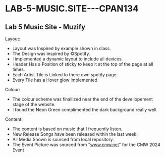 # LAB-5-MUSIC.SITE---CPAN134
 Lab 5 Music Site - Muzify
----------------------------------------------------------------------------------

Layout:

- Layout was Inspired by example shown in class.
- The Design was inspired by ©Spotify.
- I implemented a dynamic layout to include all devices.
- Header Has a Position of sticky to keep it at the top of the page at all times.
- Each Artist Tile is Linked to there own spotify page.
- Every Tile has a Hover glow implemented.

Colour:

- The colour scheme was finallized near the end of the devellopement stage of the website.
- I found the Neon Green complimented the dark background really well.

Content:

- The content is based on music that I frequently listen.
- New Release Songs have been released within the last week.
- All Media Shown is sourced from local repository.
- The Event Picture was sourced from "www.cmw.net" for the CMW 2024 Event

